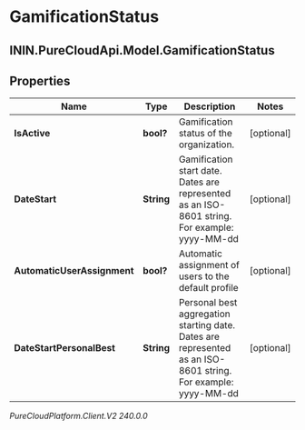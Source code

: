# GamificationStatus

## ININ.PureCloudApi.Model.GamificationStatus

## Properties

|Name | Type | Description | Notes|
|------------ | ------------- | ------------- | -------------|
| **IsActive** | **bool?** | Gamification status of the organization. | [optional] |
| **DateStart** | **String** | Gamification start date. Dates are represented as an ISO-8601 string. For example: yyyy-MM-dd | [optional] |
| **AutomaticUserAssignment** | **bool?** | Automatic assignment of users to the default profile | [optional] |
| **DateStartPersonalBest** | **String** | Personal best aggregation starting date. Dates are represented as an ISO-8601 string. For example: yyyy-MM-dd | [optional] |



_PureCloudPlatform.Client.V2 240.0.0_
